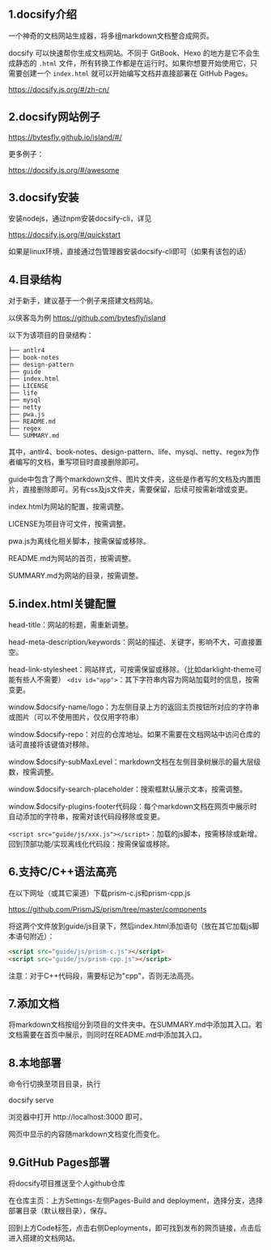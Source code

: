 ## 1.docsify介绍
一个神奇的文档网站生成器，将多组markdown文档整合成网页。

docsify 可以快速帮你生成文档网站。不同于 GitBook、Hexo 的地方是它不会生成静态的 `.html` 文件，所有转换工作都是在运行时。如果你想要开始使用它，只需要创建一个 `index.html` 就可以开始编写文档并直接部署在 GitHub Pages。

https://docsify.js.org/#/zh-cn/
## 2.docsify网站例子
https://bytesfly.github.io/island/#/

更多例子：

https://docsify.js.org/#/awesome
## 3.docsify安装
安装nodejs，通过npm安装docsify-cli，详见

https://docsify.js.org/#/quickstart

如果是linux环境，直接通过包管理器安装docsify-cli即可（如果有该包的话）
## 4.目录结构
对于新手，建议基于一个例子来搭建文档网站。

以侠客岛为例 https://github.com/bytesfly/island

以下为该项目的目录结构：
```
├── antlr4  
├── book-notes  
├── design-pattern  
├── guide  
├── index.html  
├── LICENSE  
├── life  
├── mysql  
├── netty  
├── pwa.js  
├── README.md  
├── regex  
└── SUMMARY.md
```
其中，antlr4、book-notes、design-pattern、life、mysql、netty、regex为作者编写的文档，重写项目时直接删除即可。

guide中包含了两个markdown文件、图片文件夹，这些是作者写的文档及内置图片，直接删除即可。另有css及js文件夹，需要保留，后续可按需新增或变更。

index.html为网站的配置，按需调整。

LICENSE为项目许可文件，按需调整。

pwa.js为离线化相关脚本，按需保留或移除。

README.md为网站的首页，按需调整。

SUMMARY.md为网站的目录，按需调整。
## 5.index.html关键配置
head-title：网站的标题，需重新调整。

head-meta-description/keywords：网站的描述、关键字，影响不大，可直接置空。

head-link-stylesheet：网站样式，可按需保留或移除。（比如darklight-theme可能有些人不需要）
`<div id="app">`：其下字符串内容为网站加载时的信息，按需变更。

window.$docsify-name/logo：为左侧目录上方的返回主页按钮所对应的字符串或图片（可以不使用图片，仅仅用字符串）

window.$docsify-repo：对应的仓库地址。如果不需要在文档网站中访问仓库的话可直接将该键值对移除。

window.$docsify-subMaxLevel：markdown文档在左侧目录树展示的最大层级数，按需调整。

window.$docsify-search-placeholder：搜索框默认展示文本，按需调整。

window.$docsify-plugins-footer代码段：每个markdown文档在网页中展示时自动添加的字符串，按需对该代码段移除或变更。

`<script src="guide/js/xxx.js"></script>`：加载的js脚本，按需移除或新增。
回到顶部功能/实现离线化代码段：按需保留或移除。
## 6.支持C/C++语法高亮
在以下网址（或其它渠道）下载prism-c.js和prism-cpp.js

https://github.com/PrismJS/prism/tree/master/components

将这两个文件放到guide/js目录下，然后index.html添加语句（放在其它加载js脚本语句附近）：
```html
<script src="guide/js/prism-c.js"></script>
<script src="guide/js/prism-cpp.js"></script>
```
注意：对于C++代码段，需要标记为"cpp"，否则无法高亮。
## 7.添加文档
将markdown文档按组分到项目的文件夹中。在SUMMARY.md中添加其入口。若文档需要在首页中展示，则同时在README.md中添加其入口。
## 8.本地部署
命令行切换至项目目录，执行

docsify serve

浏览器中打开 http://localhost:3000 即可。

网页中显示的内容随markdown文档变化而变化。
## 9.GitHub Pages部署
将docsify项目推送至个人github仓库

在仓库主页：上方Settings-左侧Pages-Build and deployment，选择分支，选择部署目录（默认根目录），保存。

回到上方Code标签，点击右侧Deployments，即可找到发布的网页链接，点击后进入搭建的文档网站。